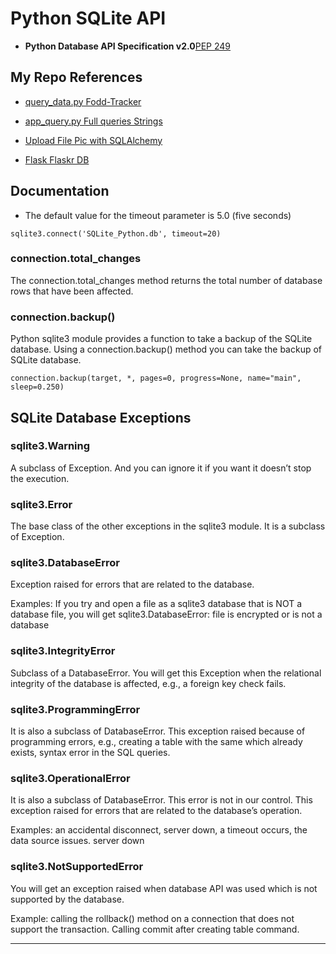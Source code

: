 Python SQLite API 
=======================


- **Python Database API Specification v2.0**[PEP 249](https://www.python.org/dev/peps/pep-0249/)

My Repo References
------------------

- [query_data.py Fodd-Tracker](https://github.com/Koubae/Programming-CookBook/blob/master/Back-End/Python/External%20Libraries/Flask/Flask_website_examples/02%20Food-Tracker/query_data.py)

- [app_query.py  Full queries Strings](https://github.com/Koubae/Programming-CookBook/blob/master/Back-End/Python/External%20Libraries/Flask/Flask_website_examples/05%20Question%20-%20Answer%20App/app_query.py)

- [Upload File Pic with SQLAlchemy](https://github.com/Koubae/Programming-CookBook/blob/master/Back-End/Python/External%20Libraries/Flask/Flask_website_examples/03%20Uploads/B%20Version/app.py)

- [Flask Flaskr DB](https://github.com/Koubae/Programming-CookBook/blob/master/Back-End/Python/External%20Libraries/Flask/Flask_website_examples/04%20Flaskr/flaskr/db.py)

Documentation
---------


* The default value for the timeout parameter is 5.0 (five seconds)

```
sqlite3.connect('SQLite_Python.db', timeout=20)
```

###  connection.total_changes

The connection.total_changes method returns the total number of database rows that have been affected.

### connection.backup() 

Python sqlite3 module provides a function to take a backup of the SQLite database. Using a connection.backup() method you can take the backup of SQLite database.

```
connection.backup(target, *, pages=0, progress=None, name="main", sleep=0.250)
```

## SQLite Database Exceptions


### sqlite3.Warning

A subclass of Exception. And you can ignore it if you want it doesn’t stop the execution.

### sqlite3.Error

The base class of the other exceptions in the sqlite3 module. It is a subclass of Exception.

### sqlite3.DatabaseError

Exception raised for errors that are related to the database.

Examples: If you try and open a file as a sqlite3 database that is NOT a database file, you will get sqlite3.DatabaseError: file is encrypted or is not a database

### sqlite3.IntegrityError

Subclass of a DatabaseError.  You will get this Exception when the relational integrity of the database is affected, e.g., a foreign key check fails.

### sqlite3.ProgrammingError

It is also a subclass of DatabaseError. This exception raised because of programming errors, e.g., creating a table with the same which already exists, syntax error in the SQL queries.

### sqlite3.OperationalError

It is also a subclass of DatabaseError. This error is not in our control. This exception raised for errors that are related to the database’s operation.

Examples: an accidental disconnect, server down, a timeout occurs, the data source issues. server down

### sqlite3.NotSupportedError

You will get an exception raised when database API was used which is not supported by the database.

Example: calling the rollback() method on a connection that does not support the transaction. Calling commit after creating table command.


-----------------------------------------------------------------------------------------------------